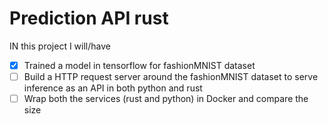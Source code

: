 # Prediction API rust
 IN this project I will/have
 
 - [x] Trained a model in tensorflow for fashionMNIST dataset
 - [ ] Build a HTTP request server around the fashionMNIST dataset to serve inference as an API in both python and rust
 - [ ] Wrap both the services (rust and python) in Docker and compare the size
